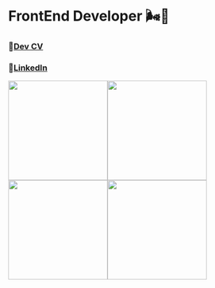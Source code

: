 # FrontEnd Developer 🌬🧸 
### 🤳[Dev CV](https://github.com/shamilkhan/CV)
### 👀[LinkedIn](https://www.linkedin.cn/in/shamilkhan-akhmetzyanov-72b47a208/)

<img src="https://media.giphy.com/media/vFKqnCdLPNOKc/giphy.gif" width="200px" /><img src="https://media.giphy.com/media/vFKqnCdLPNOKc/giphy.gif" width="200px" /><img src="https://media.giphy.com/media/vFKqnCdLPNOKc/giphy.gif" width="200px" /><img src="https://media.giphy.com/media/vFKqnCdLPNOKc/giphy.gif" width="200px" /> 

